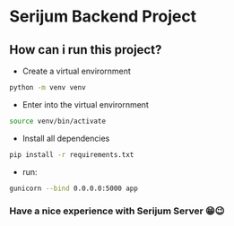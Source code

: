 # Serijum Backend Project

## How can i run this project?

 - Create a virtual envirornment
```zsh
python -m venv venv
```
 - Enter into the virtual envirornment
```zsh
source venv/bin/activate
```
 - Install all dependencies
```zsh
pip install -r requirements.txt
```
 - run:
```zsh
gunicorn --bind 0.0.0.0:5000 app
```

### Have a nice experience with Serijum Server 😁😉